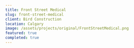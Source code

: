 ```yaml
---
title: Front Street Medical
slug: front-street-medical
client: Bird Construction
location: Calgary
image: /assets/projects/original/FrontStreetMedical.png
featured: true
completed: true
---
```

